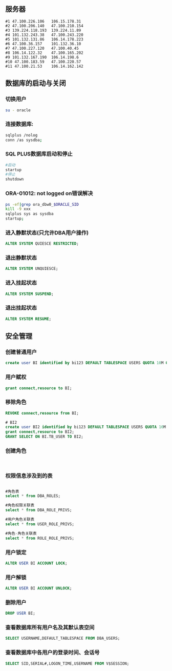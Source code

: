 ## 服务器

```
#1 47.100.226.106   106.15.178.31
#2 47.100.206.140   47.100.210.154
#3 139.224.118.193  139.224.11.89
#4 101.132.243.38   47.100.243.220
#5 101.132.131.86   106.14.178.223
#6 47.100.36.157    101.132.36.10
#7 47.100.227.120   47.100.40.45
#8 106.14.122.32    47.100.165.202
#9 101.132.167.190  106.14.198.6
#10 47.100.183.59   47.100.220.57
#11 47.100.21.53    106.14.162.142

```

## 数据库的启动与关闭
### 切换用户
```bash
su - oracle
```
### 连接数据库:
```bash
sqlplus /nolog
conn /as sysdba;
```

### SQL PLUS数据库启动和停止
```bash
#启动
startup
#停止
shutdown
```

### ORA-01012: not logged on错误解决

```bash
ps -ef|grep ora_dbw0_$ORACLE_SID
kill -9 xxx
sqlplus sys as sysdba
startup;
```

### 进入静默状态(只允许DBA用户操作)
```sql
ALTER SYSTEM QUIESCE RESTRICTED;
```

### 退出静默状态
```sql
ALTER SYSTEM UNQUIESCE;
```
### 进入挂起状态
```sql
ALTER SYSTEM SUSPEND;
```

### 退出挂起状态
```sql
ALTER SYSTEM RESUME;
```

## 安全管理


### 创建普通用户
```sql
create user BI identified by bi123 DEFAULT TABLESPACE USERS QUOTA 10M ON USERS ACCOUNT UNLOCK;
```

### 用户赋权
```sql
grant connect,resource to BI;
```

### 移除角色
```sql
REVOKE connect,resource from BI;
```

```sql
# BI2
create user BI2 identified by bi123 DEFAULT TABLESPACE USERS QUOTA 10M ON USERS ACCOUNT LOCK;
grant connect,resource to BI2;
GRANT SELECT ON BI.TB_USER TO BI2;
```


### 创建角色
```sql
 
```

### 权限信息涉及到的表

```sql

#角色表
select * from DBA_ROLES;

#角色权限关联表
select * from DBA_ROLE_PRIVS;

#用户角色关联表
select * from USER_ROLE_PRIVS;

#角色-角色关联表
select * from ROLE_ROLE_PRIVS;
```
### 用户锁定　
```sql
ALTER USER BI ACCOUNT LOCK;
```

### 用户解锁
```sql
ALTER USER BI ACCOUNT UNLOCK;
```
### 删除用户
```sql
DROP USER BI;
```

### 查看数据库所有用户名及其默认表空间
```sql
SELECT USERNAME,DEFAULT_TABLESPACE FROM DBA_USERS;
```

### 查看数据库中各用户的登录时间、会话号
```sql
SELECT SID,SERIAL#,LOGON_TIME,USERNAME FROM V$SESSION; 
```

